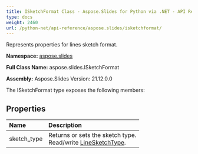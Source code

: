 ```yaml
---
title: ISketchFormat Class - Aspose.Slides for Python via .NET - API Reference
type: docs
weight: 2460
url: /python-net/api-reference/aspose.slides/isketchformat/
---
```


Represents properties for lines sketch format.

**Namespace:** [aspose.slides](/python-net/api-reference/aspose.slides/)

**Full Class Name:** aspose.slides.ISketchFormat

**Assembly:**  Aspose.Slides Version: 21.12.0.0

The ISketchFormat type exposes the following members:
## **Properties**
|**Name**|**Description**|
| :- | :- |
|sketch_type|Returns or sets the sketch type.<br/>            Read/write [LineSketchType](/python-net/api-reference/aspose.slides/linesketchtype/).|
